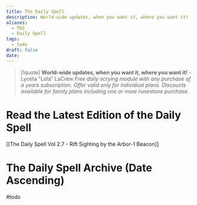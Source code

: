 ```yaml
---
title: The Daily Spell
description: World-wide updates, when you want it, where you want it!
aliases:
  - TDS
  - Daily Spell
tags:
  - todo
draft: false
date:
---
```

> [!quote]
> **World-wide updates, when you want it, where you want it!**
> \-Lyceta "Lola" LaCrew
> *Free daily scrying module with any purchase of a years subscription. Offer valid only for individual plans. Discounts available for family plans including one or more runestone purchase.*
# Read the Latest Edition of the Daily Spell
[[The Daily Spell Vol 2.7 - Rift Sighting by the Arbor-1 Beacon]]
# The Daily Spell Archive (Date Ascending)
#todo 